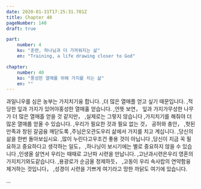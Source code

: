 ```yaml
---
date: 2020-01-31T17:25:31.701Z
title: Chapter 40
pageNumber: 140
draft: true

part:
    number: 4
    ko: "훈련, 하나님과 더 가까워지는 삶"
    en: "Training, a life drawing closer to God"

chapter:
    number: 40
    ko: "풍성한 열매를 위해 가지를 치는 삶"
    en: ""
---
```

과일니우를 심은 농부는 가지치기융 합니다. ,더 많은 열매플 얻고 싶기 때문입니다. ,적당한 잎과 가지가 있어야홍성한 열매훌 얻습니다. ,언뜻 보연， 잎과 가지가무성한 나무가 더 많은 열매흘 얻을 것 같지만， ,실제로는 그렇지 않습니다 ,가지치기를 해줘야 더 많온 열매룹 얻올 수 있습니다. ,우리가 필요한 것과 필요 없는 것， 공허와 충안， ,헛된 만족과 창된 갈굽융 깨닫도록 ,주님은오관도우리 삶에서 가지를 치고 계십니다. ,당신의 삶을 한번 돌아보십시요. ,많이 누린다고우조건 좋용 것이 아닙니다 ,당신이 지금 꼭 필요하고 중요하다고 생각하는 일도， ,하나닝이 보시기에는 별로 중요하지 않을 수 있습니다 ,인생올 살연서 우리는 때때로 고난파 시련을 만납니다. ,고난과시련은우리 영혼의 가지치기와도같습니다. ,용광로가 순금올 정제하듯， ,고동이 우리 속사랍의 연약함융 제거하는 것입니다， ,성경이 시련을 기쁘게 여기라고 망한 까닭도 여기에 있습니다.

...
